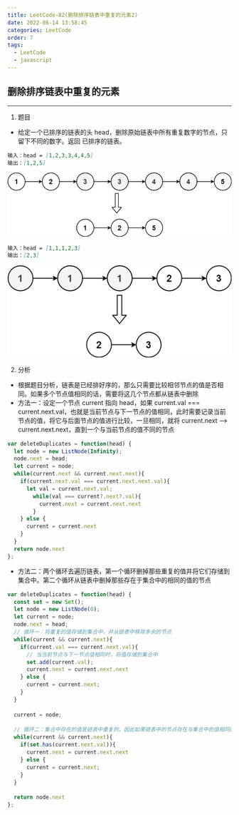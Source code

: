 ```yaml
---
title: LeetCode-82(删除排序链表中重复的元素2)
date: 2022-06-14 13:58:45
categories: LeetCode
order: 7
tags:
  - LeetCode
  - javascript
---
```


## 删除排序链表中重复的元素
---
1. 题目
- 给定一个已排序的链表的头 head，删除原始链表中所有重复数字的节点，只留下不同的数字。返回 已排序的链表。

```md
输入：head = [1,2,3,3,4,4,5]
输出：[1,2,5]
```

![](./img/linkedlist1.jpg)

```md
输入：head = [1,1,1,2,3]
输出：[2,3]
```

![](./img/linkedlist2.jpg)

2. 分析
- 根据题目分析，链表是已经排好序的，那么只需要比较相邻节点的值是否相同。如果多个节点值相同的话，需要将这几个节点都从链表中删除
- 方法一：设定一个节点 current 指向 head，如果 current.val === current.next.val，也就是当前节点与下一节点的值相同，此时需要记录当前节点的值，将它与后面节点的值进行比较，一旦相同，就将 current.next --> current.next.next，直到一个与当前节点的值不同的节点

```js
var deleteDuplicates = function(head) {
  let node = new ListNode(Infinity);
  node.next = head;
  let current = node;
  while(current.next && current.next.next){
    if(current.next.val === current.next.next.val){
      let val = current.next.val;
        while(val === current?.next?.val){
          current.next = current.next.next
        }
    } else {
      current = current.next
    }
  }
  return node.next
};
```

- 方法二：两个循环去遍历链表，第一个循环删掉那些重复的值并将它们存储到集合中。第二个循环从链表中删掉那些存在于集合中的相同的值的节点

```js
var deleteDuplicates = function(head) {
  const set = new Set();
  let node = new ListNode(0);
  let current = node;
  node.next = head;
  // 循环一：将重复的值存储到集合中，并从链表中移除多余的节点
  while(current && current.next){
    if(current.val === current.next.val){
      // 当当前节点与下一节点值相同时，将值存储到集合中
      set.add(current.val);
      current.next = current.next.next
    } else {
      current = current.next;
    }
  }
  
  current = node;

  // 循环二：集合中存在的值是链表中重复的，因此如果链表中的节点存在与集合中的值相同的，将该节点从链表中删除
  while(current && current.next){
    if(set.has(current.next.val)){
      current.next = current.next.next
    } else {
      current = current.next;
    }
  }

  return node.next
};
```
